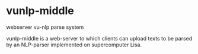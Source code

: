 vunlp-middle
============

webserver vu-nlp parse system

vunlp-middle is a web-server to which clients can upload texts to be
parsed by an NLP-parser implemented on supercomputer Lisa.
